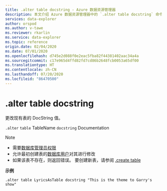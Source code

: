 ```yaml
---
title: .alter table docstring - Azure 数据资源管理器
description: 本文介绍 Azure 数据资源管理器中的 `.alter table docstring` 命令。
services: data-explorer
author: orspod
ms.author: v-tawe
ms.reviewer: rkarlin
ms.service: data-explorer
ms.topic: reference
origin.date: 02/04/2020
ms.date: 07/01/2020
ms.openlocfilehash: d745e2d088f0e2eac5fba82f44381402aac34a4a
ms.sourcegitcommit: c17e965d4ffd82fd7cd86b2648fcb0053a65df00
ms.translationtype: HT
ms.contentlocale: zh-CN
ms.lasthandoff: 07/20/2020
ms.locfileid: "86470500"
---
```

# <a name="alter-table-docstring"></a>.alter table docstring

更改现有表的 DocString 值。

`.alter` `table` TableName `docstring` Documentation 

> [!NOTE]
> * 需要[数据库管理员权限](../management/access-control/role-based-authorization.md)
> * 允许最初创建表的[数据库用户](../management/access-control/role-based-authorization.md)对其进行修改
> * 如果该表不存在，则返回错误。 要创建新表，请参阅 [.create table](create-table-command.md)

**示例** 

```kusto
.alter table LyricsAsTable docstring "This is the theme to Garry's show"
```
 
